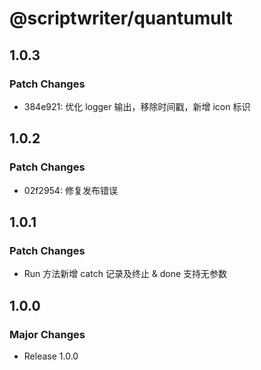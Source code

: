 # @scriptwriter/quantumult

## 1.0.3

### Patch Changes

- 384e921: 优化 logger 输出，移除时间戳，新增 icon 标识

## 1.0.2

### Patch Changes

- 02f2954: 修复发布错误

## 1.0.1

### Patch Changes

- Run 方法新增 catch 记录及终止 & done 支持无参数

## 1.0.0

### Major Changes

- Release 1.0.0
